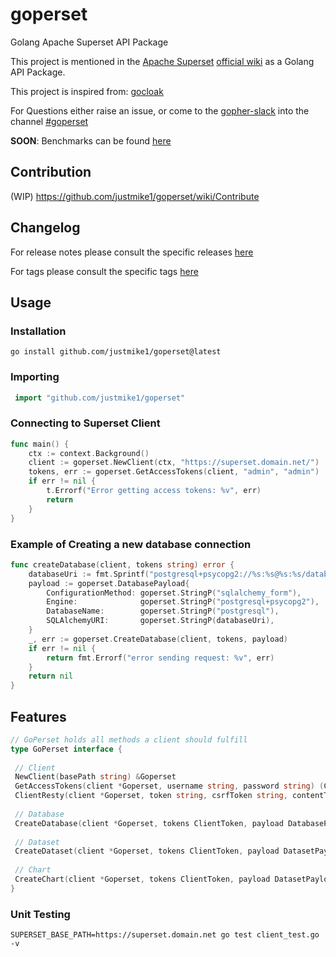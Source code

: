 # goperset


Golang Apache Superset API Package

This project is mentioned in the [Apache Superset](https://superset.apache.org/) [official wiki](https://github.com/apache/superset/wiki/Community-Resource-Library#third-party-libraries) as a Golang API Package.

This project is inspired from: [gocloak](https://github.com/Nerzal/gocloak)

For Questions either raise an issue, or come to the [gopher-slack](https://invite.slack.golangbridge.org/) into the channel [#goperset](https://gophers.slack.com/app_redirect?channel=goperset)

__SOON__: Benchmarks can be found [here](https://justmike1.github.io/goperset/dev/bench/)

## Contribution

(WIP) <https://github.com/justmike1/goperset/wiki/Contribute>

## Changelog

For release notes please consult the specific releases [here](https://github.com/justmike1/goperset/releases)

For tags please consult the specific tags [here](https://github.com/justmike1/goperset/tags)


## Usage

### Installation

```shell
go install github.com/justmike1/goperset@latest
```

### Importing

```go
 import "github.com/justmike1/goperset"
```

### Connecting to Superset Client

```go
func main() {
    ctx := context.Background()
    client := goperset.NewClient(ctx, "https://superset.domain.net/")
    tokens, err := goperset.GetAccessTokens(client, "admin", "admin")
    if err != nil {
        t.Errorf("Error getting access tokens: %v", err)
        return
    }
}
```

### Example of Creating a new database connection

```go
func createDatabase(client, tokens string) error {
    databaseUri := fmt.Sprintf("postgresql+psycopg2://%s:%s@%s:%s/database", "username", "password", "postgresql", "5432")
    payload := goperset.DatabasePayload{
        ConfigurationMethod: goperset.StringP("sqlalchemy_form"),
        Engine:              goperset.StringP("postgresql+psycopg2"),
        DatabaseName:        goperset.StringP("postgresql"),
        SQLAlchemyURI:       goperset.StringP(databaseUri),
    }
    _, err := goperset.CreateDatabase(client, tokens, payload)
    if err != nil {
        return fmt.Errorf("error sending request: %v", err)
    }
    return nil
}
```

## Features

```go
// GoPerset holds all methods a client should fulfill
type GoPerset interface {
	
 // Client
 NewClient(basePath string) &Goperset
 GetAccessTokens(client *Goperset, username string, password string) (ClientToken, error)
 ClientResty(client *Goperset, token string, csrfToken string, contentType string, method string, endpoint string, payload interface{}) ([]byte, error)
 
 // Database
 CreateDatabase(client *Goperset, tokens ClientToken, payload DatabasePayload) ([]byte, error)
 
 // Dataset
 CreateDataset(client *Goperset, tokens ClientToken, payload DatasetPayload) ([]byte, error)
 
 // Chart
 CreateChart(client *Goperset, tokens ClientToken, payload DatasetPayload) ([]byte, error)
}
```

### Unit Testing

```shell
SUPERSET_BASE_PATH=https://superset.domain.net go test client_test.go -v
```
